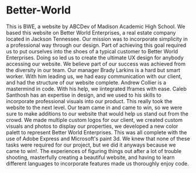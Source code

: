 # Better-World
 This is BWE, a website by ABCDev of Madison Academic High School.  We based this website on Better World Enterprises, a real estate company located in Jackson Tennessee. Our mission was to incorporate simplicity in a professional way through our design. Part of achieving this goal required us to put ourselves into the shoes of a typical customer to Better World Enterprises. Doing so led us to create the ultimate UX design for anybody accessing our website. We believe part of our success was achieved from the diversity in our team. Our manager Brady Larkins is a hard but smart worker. With him leading us, we had easy communication with our client, and had the structure of our website complete. Andrew Collier is a mastermind in code. With his help, we iintegrated Iframes with ease. Caleb Santhosh has an expertise in design, and we used to his skills to incorporate professional visuals into our product. This really took the website to the next level. Our team came in and came to win, so we were sure to make additions to our website that would help us stand out from the crowd. We made multiple custom logos for our client, we created custom visuals and photos to display our properties, we developed a new color palett to represent Better World Enterprises. This was all complete with the use of Adobe Express and Microsoft's paint 3d.  We knew that none of these tasks were required for our project, but we did it anyways because we came to win!. The experiences of figuring things out after a lot of trouble shooting, masterfully creating a beautiful website, and having to learn different languages to incorporate features made us thoroughly enjoy code. 
